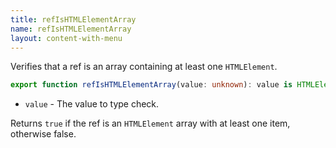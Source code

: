 ```yaml
---
title: refIsHTMLElementArray
name: refIsHTMLElementArray
layout: content-with-menu
---
```


Verifies that a ref is an array containing at least one `HTMLElement`.

```ts
export function refIsHTMLElementArray(value: unknown): value is HTMLElement[];
```

-   `value` - The value to type check.

Returns `true` if the ref is an `HTMLElement` array with at least one item, otherwise false.
